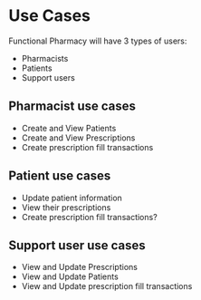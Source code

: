 Use Cases
===
Functional Pharmacy will have 3 types of users:
- Pharmacists
- Patients
- Support users

Pharmacist use cases
---
- Create and View Patients
- Create and View Prescriptions
- Create prescription fill transactions

Patient use cases
---
- Update patient information
- View their prescriptions
- Create prescription fill transactions?

Support user use cases
---
- View and Update Prescriptions
- View and Update Patients
- View and Update prescription fill transactions
